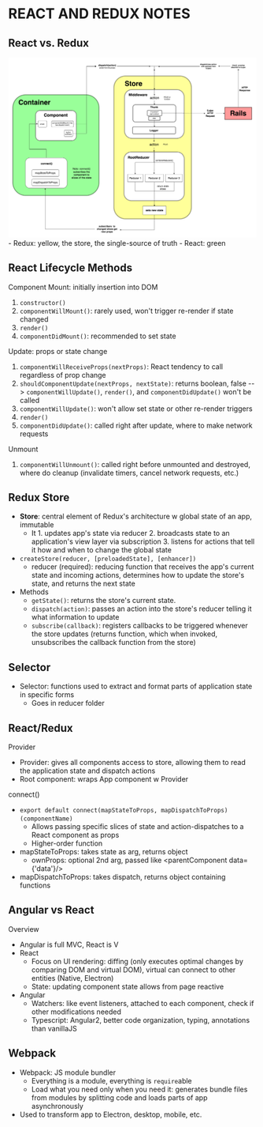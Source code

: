 # REACT AND REDUX NOTES

## React vs. Redux
<img src="../Images/ReduxCyclewRails.png" width=550/>
- Redux: yellow, the store, the single-source of truth
- React: green

## React Lifecycle Methods
Component Mount: initially insertion into DOM
1. ```constructor()```
2. ```componentWillMount()```: rarely used, won't trigger re-render if state changed
3. ```render()```
4. ```componentDidMount()```: recommended to set state

Update: props or state change
1. ```componentWillReceiveProps(nextProps)```: React tendency to call regardless of prop change
2. ```shouldComponentUpdate(nextProps, nextState)```: returns boolean, false --> ```componentWillUpdate()```, ```render()```, and ```componentDidUpdate()``` won't be called
3. ```componentWillUpdate()```: won't allow set state or other re-render triggers
4. ```render()```
5. ```componentDidUpdate()```: called right after update, where to make network requests

Unmount
1. ```componentWillUnmount()```: called right before unmounted and destroyed, where do cleanup (invalidate timers, cancel network requests, etc.)

## Redux Store
- **Store**: central element of Redux's architecture w global state of an app, immutable
  - It 1. updates app's state via reducer 2. broadcasts state to an application's view layer via subscription 3. listens for actions that tell it how and when to change the global state
- ```createStore(reducer, [preloadedState], [enhancer])```
  - reducer (required): reducing function that receives the app's current state and incoming actions, determines how to update the store's state, and returns the next state
- Methods
  - ```getState()```: returns the store's current state.
  - ```dispatch(action)```: passes an action into the store's reducer telling it what information to update
  - ```subscribe(callback)```: registers callbacks to be triggered whenever the store updates (returns function, which when invoked, unsubscribes the callback function from the store)

## Selector
- Selector: functions used to extract and format parts of application state in specific forms
  - Goes in reducer folder

## React/Redux
Provider
- Provider: gives all components access to store, allowing them to read the application state and dispatch actions
- Root component: wraps App component w Provider

connect()
- ```export default connect(mapStateToProps, mapDispatchToProps)(componentName)```
  - Allows passing specific slices of state and action-dispatches to a React component as props
  - Higher-order function
- mapStateToProps: takes state as arg, returns object
  - ownProps: optional 2nd arg, passed like <parentComponent data={'data'}/>
- mapDispatchToProps: takes dispatch, returns object containing functions

## Angular vs React
Overview
- Angular is full MVC, React is V
- React
  - Focus on UI rendering: diffing (only executes optimal changes by comparing DOM and virtual DOM), virtual can connect to other entities (Native, Electron)
  - State: updating component state allows from page reactive
- Angular
  - Watchers: like event listeners, attached to each component, check if other modifications needed
  - Typescript: Angular2, better code organization, typing, annotations than vanillaJS

## Webpack
- Webpack: JS module bundler
  - Everything is a module, everything is ```require```able
  - Load what you need only when you need it: generates bundle files from modules by splitting code and loads parts of app asynchronously
- Used to transform app to Electron, desktop, mobile, etc.
